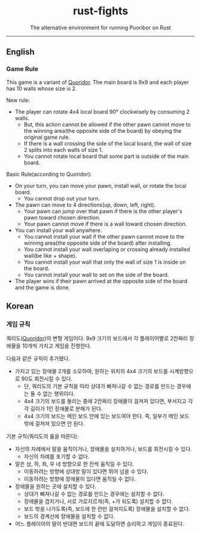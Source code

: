 <div align="center">

# rust-fights

The alternative environment for running Puoribor on Rust

</div>

---

## English

### Game Rule

This game is a variant of [Quoridor](https://en.wikipedia.org/wiki/Quoridor). The main board is 9x9 and each player has 10 walls whose size is 2.

New rule:
- The player can rotate 4x4 local board 90° clockwisely by consuming 2 walls.
  - But, this action cannot be allowed if the other pawn cannot move to the winning area(the opposite side of the board) by obeying the original game rule.
  - If there is a wall crossing the side of the local board, the wall of size 2 splits into each walls of size 1.
  - You cannot rotate local board that some part is outside of the main board.


Basic Rule(according to Quoridor):
- On your turn, you can move your pawn, install wall, or rotate the local board.
  - You cannot drop out your turn.
- The pawn can move to 4 directions(up, down, left, right).
  - Your pawn can jump over that pawn if there is the other player's pawn toward chosen direction.
  - Your pawn cannot move if there is a wall toward chosen direction.
- You can install your wall anywhere.
  - You cannot install your wall if the other pawn cannot move to the winning area(the opposite side of the board) after installing.
  - You cannot install your wall overlaping or crossing already installed wall(be like + shape).
  - You cannot install your wall that only the wall of size 1 is inside on the board.
  - You cannot install your wall to set on the side of the board.
- The player wins if their pawn arrived at the opposite side of the board and the game is done.

## Korean

### 게임 규칙

쿼리도([Quoridor](https://en.wikipedia.org/wiki/Quoridor))의 변형 게임이다. 9x9 크기의 보드에서 각 플레이어별로 2칸짜리 장애물을 10개씩 가지고 게임을 진행한다.

다음과 같은 규칙이 추가됐다.

- 가지고 있는 장애물 2개를 소모하여, 원하는 위치의 4x4 크기의 보드를 시계방향으로 90도 회전시킬 수 있다.
  - 단, 쿼리도의 기본 규칙을 따라 상대가 빠져나갈 수 없는 경로를 만드는 경우에는 둘 수 없는 행위이다.
  - 4x4 크기의 보드를 돌리는 중에 2칸짜리 장애물이 걸쳐져 있다면, 부서지고 각각 길이가 1인 장애물로 분해가 된다.
  - 4x4 크기의 보드는 메인 보드 안에 있는 보드여야 한다. 즉, 일부가 메인 보드 밖에 걸쳐져 있으면 안 된다.

기본 규칙(쿼리도의 룰을 따른다):
- 자신의 차례에서 말을 움직이거나, 장애물을 설치하거나, 보드를 회전시킬 수 있다.
  - 자신의 차례를 포기할 수 없다.
- 말은 상, 하, 좌, 우 네 방향으로 한 칸씩 움직일 수 있다.
  - 이동하려는 방향에 상대방 말이 있다면 뛰어 넘을 수 있다.
  - 이동하려는 방향에 장애물이 있다면 움직일 수 없다.
- 장애물을 원하는 곳에 설치할 수 있다.
  - 상대가 빠져나갈 수 없는 경로를 만드는 경우에는 설치할 수 없다.
  - 장애물을 겹치거나, 서로 가로지르게(즉, +가 되도록) 설치할 수 없다.
  - 보드 밖을 나가도록(즉, 보드에 한 칸만 걸쳐지도록) 장애물을 설치할 수 없다.
  - 보드의 경계선에 장애물을 설치할 수 없다.
- 어느 플레이어의 말이 반대편 보드의 끝에 도달하면 승리하고 게임이 종료된다.
